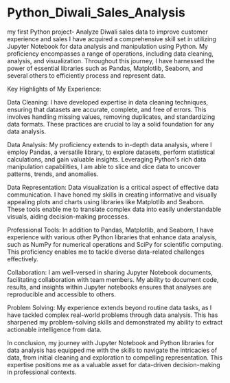 # Python_Diwali_Sales_Analysis
my first Python project- Analyze Diwali sales data to improve customer experience and sales
I have acquired a comprehensive skill set in utilizing Jupyter Notebook for data analysis and manipulation using Python. My proficiency encompasses a range of operations, including data cleaning, analysis, and visualization. Throughout this journey, I have harnessed the power of essential libraries such as Pandas, Matplotlib, Seaborn, and several others to efficiently process and represent data.

Key Highlights of My Experience:

Data Cleaning: I have developed expertise in data cleaning techniques, ensuring that datasets are accurate, complete, and free of errors. This involves handling missing values, removing duplicates, and standardizing data formats. These practices are crucial to lay a solid foundation for any data analysis.

Data Analysis: My proficiency extends to in-depth data analysis, where I employ Pandas, a versatile library, to explore datasets, perform statistical calculations, and gain valuable insights. Leveraging Python's rich data manipulation capabilities, I am able to slice and dice data to uncover patterns, trends, and anomalies.

Data Representation: Data visualization is a critical aspect of effective data communication. I have honed my skills in creating informative and visually appealing plots and charts using libraries like Matplotlib and Seaborn. These tools enable me to translate complex data into easily understandable visuals, aiding decision-making processes.

Professional Tools: In addition to Pandas, Matplotlib, and Seaborn, I have experience with various other Python libraries that enhance data analysis, such as NumPy for numerical operations and SciPy for scientific computing. This proficiency enables me to tackle diverse data-related challenges effectively.

Collaboration: I am well-versed in sharing Jupyter Notebook documents, facilitating collaboration with team members. My ability to document code, results, and insights within Jupyter notebooks ensures that analyses are reproducible and accessible to others.

Problem Solving: My experience extends beyond routine data tasks, as I have tackled complex real-world problems through data analysis. This has sharpened my problem-solving skills and demonstrated my ability to extract actionable intelligence from data.

In conclusion, my journey with Jupyter Notebook and Python libraries for data analysis has equipped me with the skills to navigate the intricacies of data, from initial cleaning and exploration to compelling representation. This expertise positions me as a valuable asset for data-driven decision-making in professional contexts.








